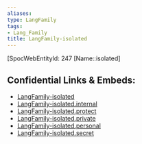 ```yaml
---
aliases: 
type: LangFamily
tags: 
- Lang_Family
title: LangFamily-isolated
---
```

[SpocWebEntityId: 247
[Name::isolated]



## Confidential Links & Embeds: 
- [LangFamily-isolated](../../../_public/lang/Family/LangFamily-isolated.md) 
- [LangFamily-isolated.internal](../../../_internal/lang/Family/LangFamily-isolated.internal.md) 
- [LangFamily-isolated.protect](../../../_protect/lang/Family/LangFamily-isolated.protect.md) 
- [LangFamily-isolated.private](../../../_private/lang/Family/LangFamily-isolated.private.md) 
- [LangFamily-isolated.personal](../../../_personal/lang/Family/LangFamily-isolated.personal.md) 
- [LangFamily-isolated.secret](../../../_secret/lang/Family/LangFamily-isolated.secret.md) 
